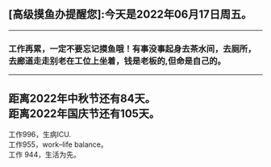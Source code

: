 ## [高级摸鱼办提醒您]:今天是2022年06月17日周五。
---
### 工作再累，一定不要忘记摸鱼哦！有事没事起身去茶水间，去厕所，去廊道走走别老在工位上坐着，钱是老板的,但命是自己的。
---
距离2022年中秋节还有84天。  
距离2022年国庆节还有105天。  
---
工作996，生病ICU.  
工作955，work–life balance。  
工作 944，生活为先。